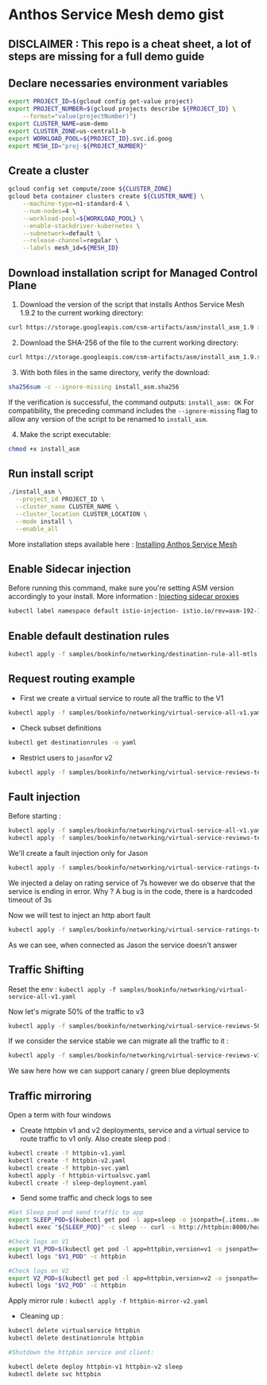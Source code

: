 # Anthos Service Mesh demo gist

## **DISCLAIMER : This repo is a cheat sheet, a lot of steps are missing for a full demo guide**

## Declare necessaries environment variables

```sh
export PROJECT_ID=$(gcloud config get-value project)
export PROJECT_NUMBER=$(gcloud projects describe ${PROJECT_ID} \
    --format="value(projectNumber)")
export CLUSTER_NAME=asm-demo
export CLUSTER_ZONE=us-central1-b
export WORKLOAD_POOL=${PROJECT_ID}.svc.id.goog
export MESH_ID="proj-${PROJECT_NUMBER}"
```

## Create a cluster

```sh
gcloud config set compute/zone ${CLUSTER_ZONE}
gcloud beta container clusters create ${CLUSTER_NAME} \
    --machine-type=n1-standard-4 \
    --num-nodes=4 \
    --workload-pool=${WORKLOAD_POOL} \
    --enable-stackdriver-kubernetes \
    --subnetwork=default \
    --release-channel=regular \
    --labels mesh_id=${MESH_ID}
```

## Download installation script for Managed Control Plane

1. Download the version of the script that installs Anthos Service Mesh 1.9.2 to the current working directory:

```sh
curl https://storage.googleapis.com/csm-artifacts/asm/install_asm_1.9 > install_asm
```

2. Download the SHA-256 of the file to the current working directory:

```sh
curl https://storage.googleapis.com/csm-artifacts/asm/install_asm_1.9.sha256 > install_asm.sha256
```

3. With both files in the same directory, verify the download:

```sh
sha256sum -c --ignore-missing install_asm.sha256
```

If the verification is successful, the command outputs: `install_asm: OK` For compatibility, the preceding command includes the `--ignore-missing` flag to allow any version of the script to be renamed to `install_asm`.

4. Make the script executable:

```sh
chmod +x install_asm
```

## Run install script

```sh
./install_asm \
  --project_id PROJECT_ID \
  --cluster_name CLUSTER_NAME \
  --cluster_location CLUSTER_LOCATION \
  --mode install \
  --enable_all
  ```


More installation steps available here : [Installing Anthos Service Mesh](https://cloud.google.com/service-mesh/docs/scripted-install/gke-install)

## Enable Sidecar injection

Before running this command, make sure you're setting ASM version accordingly to your install. More information : [Injecting sidecar proxies](https://cloud.google.com/service-mesh/docs/proxy-injection)

```sh
kubectl label namespace default istio-injection- istio.io/rev=asm-192-1 --overwrite
```


## Enable default destination rules

```sh
kubectl apply -f samples/bookinfo/networking/destination-rule-all-mtls.yaml
```

## Request routing example

- First we create a virtual service to route all the traffic to the V1

```sh
kubectl apply -f samples/bookinfo/networking/virtual-service-all-v1.yaml
```

- Check subset definitions

```sh
kubectl get destinationrules -o yaml
```

- Restrict users to `jason`for v2

```sh
kubectl apply -f samples/bookinfo/networking/virtual-service-reviews-test-v2.yaml
```

## Fault injection

Before starting :

```sh
kubectl apply -f samples/bookinfo/networking/virtual-service-all-v1.yaml
kubectl apply -f samples/bookinfo/networking/virtual-service-reviews-test-v2.yaml
```

We'll create a fault injection only for Jason

```sh
kubectl apply -f samples/bookinfo/networking/virtual-service-ratings-test-delay.yaml
```

We injected a delay on rating service of 7s however we do observe that the service is ending in error. Why ? A bug is in the code, there is a hardcoded timeout of 3s

Now we will test to inject an http abort fault

```sh
kubectl apply -f samples/bookinfo/networking/virtual-service-ratings-test-abort.yaml
```

As we can see, when connected as Jason the service doesn't answer

## Traffic Shifting

Reset the env : `kubectl apply -f samples/bookinfo/networking/virtual-service-all-v1.yaml`

Now let's migrate 50% of the traffic to v3

```sh
kubectl apply -f samples/bookinfo/networking/virtual-service-reviews-50-v3.yaml
```

If we consider the service stable we can migrate all the traffic to it :

```sh
kubectl apply -f samples/bookinfo/networking/virtual-service-reviews-v3.yaml
```

We saw here how we can support canary / green blue deployments

## Traffic mirroring

Open a term with four windows

- Create httpbin v1 and v2 deployments, service and a virtual service to route traffic to v1 only. Also create sleep pod :

```sh
kubectl create -f httpbin-v1.yaml
kubectl create -f httpbin-v2.yaml
kubectl create -f httpbin-svc.yaml
kubectl apply -f httpbin-virtualsvc.yaml
kubectl create -f sleep-deployment.yaml
```

- Send some traffic and check logs to see

```sh
#Get Sleep pod and send traffic to app
export SLEEP_POD=$(kubectl get pod -l app=sleep -o jsonpath={.items..metadata.name})
kubectl exec "${SLEEP_POD}" -c sleep -- curl -s http://httpbin:8000/headers

#Check logs on V1
export V1_POD=$(kubectl get pod -l app=httpbin,version=v1 -o jsonpath={.items..metadata.name})
kubectl logs "$V1_POD" -c httpbin

#Check logs en V2
export V2_POD=$(kubectl get pod -l app=httpbin,version=v2 -o jsonpath={.items..metadata.name})
kubectl logs "$V2_POD" -c httpbin
```

Apply mirror rule : `kubectl apply -f httpbin-mirror-v2.yaml`

- Cleaning up :

```sh
kubectl delete virtualservice httpbin
kubectl delete destinationrule httpbin

#Shutdown the httpbin service and client:

kubectl delete deploy httpbin-v1 httpbin-v2 sleep
kubectl delete svc httpbin
```
